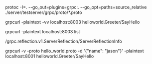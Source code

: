 protoc -I=. --go_out=plugins=grpc:. --go_opt=paths=source_relative ./server/testserver/grpc/proto/*.proto

grpcurl -plaintext -vv localhost:8003 helloworld.Greeter/SayHello

grpcurl -plaintext localhost:8003 list

/grpc.reflection.v1.ServerReflection/ServerReflectionInfo

grpcurl -v -proto hello_world.proto -d '{"name": "jason"}' -plaintext localhost:8001 helloworld.Greeter/SayHello
